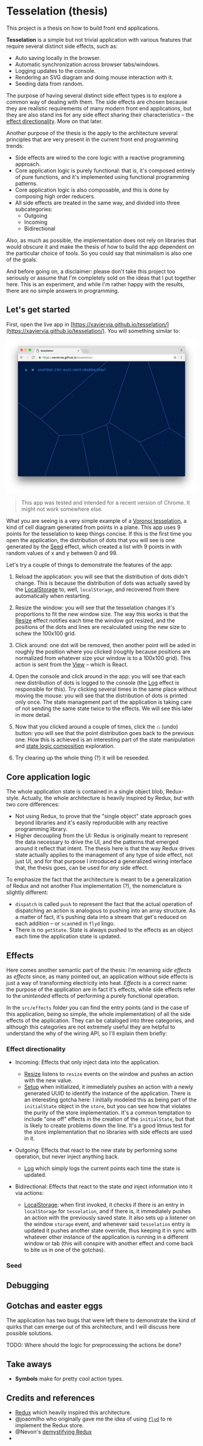 # Tesselation (thesis)

This project is a thesis on how to build front end applications.

**Tesselation** is a simple but not trivial application with various features that require several distinct side effects, such as:

- Auto saving locally in the browser.
- Automatic synchronization across browser tabs/windows.
- Logging updates to the console.
- Rendering an SVG diagram and doing mouse interaction with it.
- Seeding data from random.

The purpose of having several distinct side effect types is to explore a common way of dealing with them. The side effects are chosen because they are realistic requirements of many modern front end applications, but they are also stand ins for any side effect sharing their characteristics – the [effect directionality](#effect-directionality). More on that later.

Another purpose of the thesis is the apply to the architecture several principles that are very present in the current front end programming trends:

- Side effects are wired to the core logic with a reactive programming approach.
- Core application logic is purely functional: that is, it's composed entirely of pure functions, and it's implemented using functional programming patterns.
- Core application logic is also composable, and this is done by composing high order reducers.
- All side effects are treated in the same way, and divided into three subcategories:
  - Outgoing
  - Incoming
  - Bidirectional

Also, as much as possible, the implementation does not rely on libraries that would obscure it and make the thesis of how to build the app dependent on the particular choice of tools. So you could say that minimalism is also one of the goals.

And before going on, a disclaimer: please don't take this project too seriously or assume that I'm completely sold on the ideas that I put together here. This is an experiment, and while I'm rather happy with the results, there are no simple answers in programming.

## Let's get started

First, open the live app in [https://xaviervia.github.io/tesselation/](https://xaviervia.github.io/tesselation/). You will something similar to:

![tesselation screenshot](images/tesselation-app.png)

> This app was tested and intended for a recent version of Chrome. It might not work somewhere else.

What you are seeing is a very simple example of a [Voronoi tesselation](https://en.wikipedia.org/wiki/Voronoi_diagram), a kind of cell diagram generated from points in a plane. This app uses 9 points for the tesselation to keep things concise. If this is the first time you open the application, the distribution of dots that you will see is one generated by the [Seed](#seed) effect, which created a list with 9 points in with random values of x and y between 0 and 99.

Let's try a couple of things to demonstrate the features of the app:

1. Reload the application: you will see that the distribution of dots didn't change. This is because the distribution of dots was actually saved by the [LocalStorage](#localStorage) to, well, `localStorage`, and recovered from there automatically when restarting.

2. Resize the window: you will see that the tesselation changes it's proportions to fit the new window size. The way this works is that the [Resize](#resize) effect notifies each time the window got resized, and the positions of the dots and lines are recalculated using the new size to schew the 100x100 grid.

3. Click around: one dot will be removed, then another point will be aded in roughly the position where you clicked (roughly because positions are normalized from whatever size your window is to a 100x100 grid). This action is sent from the [View](#view) – which is React.

4. Open the console and click around in the app: you will see that each new distribution of dots is logged to the console (the [Log](#log) effect is responsible for this). Try clicking several times in the same place without moving the mouse: you will see that the distribution of dots is printed only once. The state management part of the application is taking care of not sending the same state twice to the effects. We will see this later in more detail.

5. Now that you clicked around a couple of times, click the `⎌` (undo) button: you will see that the point distribution goes back to the previous one. How this is achieved is an interesting part of the state manipulation and [state logic composition](#state-logic-composition) exploration.

6. Try clearing up the whole thing (?) it will be reseeded.

## Core application logic

The whole application state is contained in a single object blob, Redux-style. Actually, the whole architecture is heavily inspired by Redux, but with two core differences:

- Not using Redux, to prove that the "single object" state approach goes beyond libraries and it's easily reproducible with any reactive programming library.
- Higher decoupling from the UI: Redux is originally meant to represent the data necessary to drive the UI, and the patterns that emerged around it reflect that intent. The thesis here is that the way Redux drives state actually applies to the management of any type of side effect, not just UI, and for that purpose I introduced a generalized wiring interface that, the thesis goes, can be used for _any_ side effect.

To emphasize the fact that the architecture is meant to be a generalization of Redux and not another Flux implementation (?), the nomenclature is slightly different:
- `dispatch` is called `push` to represent the fact that the actual operation of dispatching an action is analogous to pushing into an array structure. As a matter of fact, it's pushing data into a stream that get's reduced on each addition – or `scan`ned in `flyd` lingo.
- There is no `getState`. State is always pushed to the effects as an object each time the application state is updated.

## Effects

Here comes another semantic part of the thesis: I'm renaming _side effects_ as _effects_ since, as many pointed out, an application without side effects is just a way of transforming electricity into heat. _Effects_ is a correct name: the purpose of the application are in fact it's effects, while side effects refer to the _unintended_ effects of performing a purely functional operation.

In the `src/effects` folder you can find the entry points (and in the case of this application, being so simple, the whole implementation) of all the side effects of the application. They can be cataloged into three categories, and although this categories are not extremely useful they are helpful to understand the why of the wiring API, so I'll explain them briefly:

### Effect directionality

- Incoming: Effects that only inject data into the application.
  - [Resize](src/effects/resize.js) listens to `resize` events on the window and pushes an action with the new value.
  - [Setup](src/effects/setup.js) when initialized, it immediately pushes an action with a newly generated UUID to identify the instance of the application. There is an interesting gotcha here: I initially modeled this as being part of the `initialState` object in the `store`, but you can see how that violates the purity of the store implementation. It's a common temptation to include "one off" effects in the creation of the `initialState`, but that is likely to create problems down the line. It's a good litmus test for the store implementation that no libraries with side effects are used in it.

- Outgoing: Effects that react to the new state by performing some operation, but never inject anything back.
  - [Log](src/effects/log.js) which simply logs the current points each time the state is updated.

- Bidirectional: Effects that react to the state _and_ inject information into it via actions:
  - [LocalStorage](src/effects/localStorage.js): when first invoked, it checks if there is an entry in `localStorage` for `tesselation`, and if there is, it immediately pushes an action with the previously saved state. It also sets up a listener on the window `storage` event, and whenever said `tesselation` entry is updated it pushes another state override, thus keeping it in sync with whatever other instance of the application is running in a different window or tab (this will conspire with another effect and come back to bite us in one of the gotchas).

### Seed



## Debugging


## Gotchas and easter eggs

The application has two bugs that were left there to demonstrate the kind of quirks that can emerge out of this architecture, and I will discuss here possible solutions.

TODO: Where should the logic for preprocessing the actions be done?

## Take aways

- **Symbols** make for pretty cool action types.

## Credits and references

- [Redux](http://redux.js.org/) which heavily inspired this architecture.
- @joaomilho who originally gave me the idea of using [`flyd`](https://github.com/paldepind/flyd) to re implement the Redux store.
- @Nevon's [demystifying Redux](https://gist.github.com/Nevon/eada09788b10b6a1a02949ec486dc3ce)
-
